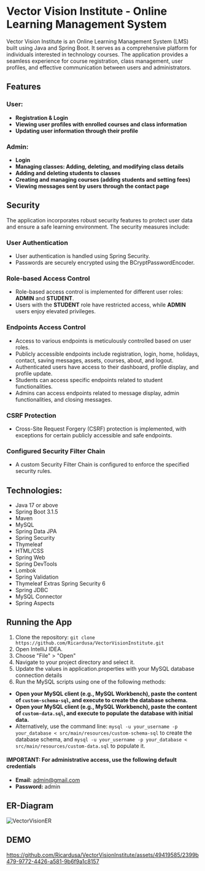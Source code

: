 # Vector Vision Institute - Online Learning Management System

Vector Vision Institute is an Online Learning Management System (LMS) built using Java and Spring Boot. It serves as a comprehensive platform for individuals interested in technology courses. 
The application provides a seamless experience for course registration, class management, user profiles, and effective communication between users and administrators.

## Features

### User:

- **Registration & Login**
- **Viewing user profiles with enrolled courses and class information**
- **Updating user information through their profile**

### Admin:

- **Login**
- **Managing classes: Adding, deleting, and modifying class details**
- **Adding and deleting students to classes**
- **Creating and managing courses (adding students and setting fees)**
- **Viewing messages sent by users through the contact page**

## Security

The application incorporates robust security features to protect user data and ensure a safe learning environment. The security measures include:

### User Authentication

- User authentication is handled using Spring Security.
- Passwords are securely encrypted using the BCryptPasswordEncoder.

### Role-based Access Control

- Role-based access control is implemented for different user roles: **ADMIN** and **STUDENT**.
- Users with the **STUDENT** role have restricted access, while **ADMIN** users enjoy elevated privileges.

### Endpoints Access Control

- Access to various endpoints is meticulously controlled based on user roles.
- Publicly accessible endpoints include registration, login, home, holidays, contact, saving messages, assets, courses, about, and logout.
- Authenticated users have access to their dashboard, profile display, and profile update.
- Students can access specific endpoints related to student functionalities.
- Admins can access endpoints related to message display, admin functionalities, and closing messages.

### CSRF Protection

- Cross-Site Request Forgery (CSRF) protection is implemented, with exceptions for certain publicly accessible and safe endpoints.

### Configured Security Filter Chain

- A custom Security Filter Chain is configured to enforce the specified security rules.

## Technologies:

- Java 17 or above
- Spring Boot 3.1.5
- Maven
- MySQL
- Spring Data JPA
- Spring Security
- Thymeleaf
- HTML/CSS
- Spring Web
- Spring DevTools
- Lombok
- Spring Validation
- Thymeleaf Extras Spring Security 6
- Spring JDBC
- MySQL Connector
- Spring Aspects

## Running the App

1. Clone the repository: ```git clone https://github.com/Ricardusa/VectorVisionInstitute.git```
2. Open IntelliJ IDEA.
3. Choose "File" > "Open"
4. Navigate to your project directory and select it.
5. Update the values in application.properties with your MySQL database connection details
6. Run the MySQL scripts using one of the following methods:
  - **Open your MySQL client (e.g., MySQL Workbench), paste the content of `custom-schema-sql`, and execute to create the database schema.**
  - **Open your MySQL client (e.g., MySQL Workbench), paste the content of `custom-data.sql`, and execute to populate the database with initial data.**
  - Alternatively, use the command line: `mysql -u your_username -p your_database < src/main/resources/custom-schema-sql` to create the database schema, and `mysql -u your_username -p your_database < src/main/resources/custom-data.sql` to populate it.

#### IMPORTANT: For administrative access, use the following default credentials

  - **Email:** admin@gmail.com
  - **Password:** admin

## ER-Diagram

![VectorVisionER](https://github.com/Ricardusa/VectorVisionInstitute/assets/49419585/d4944662-9650-4fd6-b5c7-b0df24587370)

## DEMO

https://github.com/Ricardusa/VectorVisionInstitute/assets/49419585/2399b479-9772-4426-a581-9b6f9a1c8157

